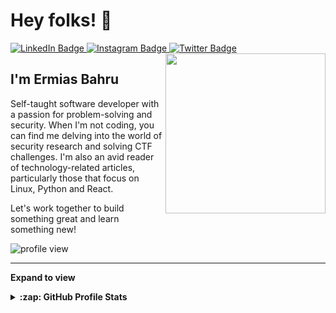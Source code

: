 # Hey folks! 👋

<div align="left">
  <a href="https://www.linkedin.com/in/ermias-bahru-42a057222">
    <img src="https://img.shields.io/badge/LinkedIn-blue?style=flat-square&logo=linkedin&logoColor=white" alt="LinkedIn Badge"/>
  </a>
  <a href="https://www.instagram.com/ermias_bahru">
    <img src="https://img.shields.io/badge/Instagram-E4405F?style=flat-square&logo=instagram&logoColor=white" alt="Instagram Badge"/>
  </a>
  <a href="https://twitter.com/ermias_bahru">
    <img src="https://img.shields.io/badge/Twitter-blue?style=flat-square&logo=twitter&logoColor=white" alt="Twitter Badge"/>
  </a>
  
  <a href="https://app.daily.dev/ermiasb">
    <img
      width="256"
      align="right"
      src="https://api.daily.dev/devcards/v2/AuHmGKbjHmNXEsm0ruP2L.png?r=zy7&type=defaul"
    />
  </a>
</div>

## I'm Ermias Bahru

Self-taught software developer with a passion for problem-solving and security. When I'm not coding, you can find me delving into the world of security research and solving CTF challenges. I'm also an avid reader of technology-related articles, particularly those that focus on Linux, Python and React.

Let's work together to build something great and learn something new!

<img src="https://komarev.com/ghpvc/?username=ErmiasBahru&style=flat-square&color=blue" alt="profile view">

---

**Expand to view**
<details>
  <summary><b>:zap: GitHub Profile Stats</b></summary>
  <br>
  
  ![GitHub Stats Card]
  
</details>

<!-- links -->

[github stats card]: https://github-readme-stats.vercel.app/api?username=ermiasbahru


<!---
ErmiasBahru/ErmiasBahru is a ✨ special ✨ repository because its `README.md` (this file) appears on your GitHub profile.
You can click the Preview link to take a look at your changes.
--->
